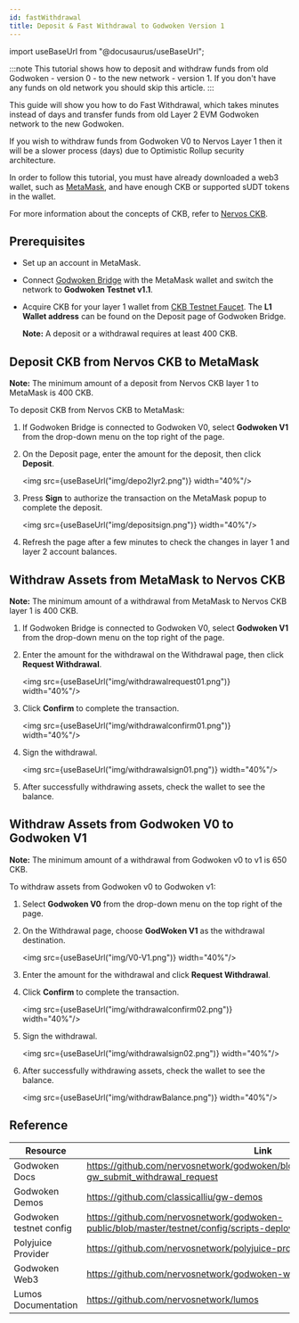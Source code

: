 ```yaml
---
id: fastWithdrawal
title: Deposit & Fast Withdrawal to Godwoken Version 1
---
```


import useBaseUrl from "@docusaurus/useBaseUrl";

:::note
This tutorial shows how to deposit and withdraw funds from old Godwoken - version 0 - to the new network - version 1. If you don't have any funds on old network you should skip this article.
:::

This guide will show you how to do Fast Withdrawal, which takes minutes instead of days and transfer funds from old Layer 2 EVM Godwoken network to the new Godwoken.

If you wish to withdraw funds from Godwoken V0 to Nervos Layer 1 then it will be a slower process (days) due to Optimistic Rollup security architecture. 

In order to follow this tutorial, you must have already downloaded a web3 wallet, such as [MetaMask](https://metamask.io/), and have enough CKB or supported sUDT tokens in the wallet.

For more information about the concepts of CKB, refer to [Nervos CKB](https://docs.nervos.org/docs/basics/introduction).

## Prerequisites

- Set up an account in MetaMask.

- Connect [Godwoken Bridge](https://testnet.bridge.godwoken.io/#/v1/) with the MetaMask wallet and switch the network to **Godwoken Testnet v1.1**.

- Acquire CKB for your layer 1 wallet from [CKB Testnet Faucet](https://faucet.nervos.org/). The **L1 Wallet address** can be found on the Deposit page of Godwoken Bridge.

  **Note:** A deposit or a withdrawal requires at least 400 CKB.

## Deposit CKB from Nervos CKB to MetaMask

**Note:** The minimum amount of a deposit from Nervos CKB layer 1 to MetaMask is 400 CKB.

To deposit CKB from Nervos CKB to MetaMask:

<!--Add the Godwoken Network manually to the MetaMask wallet.--><!--Godwoken v1 is currently in active development. For more information on Godwoken public networks, see [Godwoken info](https://github.com/nervosnetwork/godwoken-info).--><!--Login [Godwoken Bridge](https://testnet.bridge.godwoken.io/#/v1/).--><!--<img src={useBaseUrl("img/liteGdwknCon1.jpg")}  width="40%"/><img src={useBaseUrl("img/liteGdwknCon2.jpg")}  width="40%"/>Click **Switch network** to allow this site to switch the network to Godwoken Testnet v1.1.-->

1. If Godwoken Bridge is connected to Godwoken V0, select **Godwoken V1** from the drop-down menu on the top right of the page.

2. On the Deposit page, enter the amount for the deposit, then click **Deposit**.

   <img src={useBaseUrl("img/depo2lyr2.png")}  width="40%"/>

3. Press **Sign** to authorize the transaction on the MetaMask popup to complete the deposit. 

   <img src={useBaseUrl("img/depositsign.png")}  width="40%"/>

4. Refresh the page after a few minutes to check the changes in layer 1 and layer 2 account balances. 

## Withdraw Assets from MetaMask to Nervos CKB

**Note:** The minimum amount of a withdrawal from MetaMask to Nervos CKB layer 1 is 400 CKB.

1. If Godwoken Bridge is connected to Godwoken V0, select **Godwoken V1** from the drop-down menu on the top right of the page.

2. Enter the amount for the withdrawal on the Withdrawal page, then click **Request Withdrawal**.

   <img src={useBaseUrl("img/withdrawalrequest01.png")}  width="40%"/>

3. Click **Confirm** to complete the transaction.

      <img src={useBaseUrl("img/withdrawalconfirm01.png")}  width="40%"/>

4. Sign the withdrawal.

      <img src={useBaseUrl("img/withdrawalsign01.png")}  width="40%"/>
      
5. After successfully withdrawing assets, check the wallet to see the balance.


## Withdraw Assets from Godwoken V0 to Godwoken V1

**Note:** The minimum amount of a withdrawal from Godwoken v0 to v1 is 650 CKB.

To withdraw assets from Godwoken v0 to Godwoken v1:

1. Select **Godwoken V0** from the drop-down menu on the top right of the page.

2. On the Withdrawal page, choose **GodWoken V1** as the withdrawal destination. 

   <img src={useBaseUrl("img/V0-V1.png")}  width="40%"/>

3. Enter the amount for the withdrawal and click **Request Withdrawal**.

4. Click **Confirm** to complete the transaction.

   <img src={useBaseUrl("img/withdrawalconfirm02.png")}  width="40%"/>

5. Sign the withdrawal.

   <img src={useBaseUrl("img/withdrawalsign02.png")}  width="40%"/>

6. After successfully withdrawing assets, check the wallet to see the balance.

   <img src={useBaseUrl("img/withdrawBalance.png")}  width="40%"/>



 ## Reference

| Resource                | Link                                                         |
| ----------------------- | ------------------------------------------------------------ |
| Godwoken Docs           | https://github.com/nervosnetwork/godwoken/blob/develop/docs/RPC.md#method-gw_submit_withdrawal_request |
| Godwoken Demos          | https://github.com/classicalliu/gw-demos                     |
| Godwoken testnet config | https://github.com/nervosnetwork/godwoken-public/blob/master/testnet/config/scripts-deploy-result.json |
| Polyjuice Provider      | https://github.com/nervosnetwork/polyjuice-provider          |
| Godwoken Web3           | https://github.com/nervosnetwork/godwoken-web3#godwoken-web3-api |
| Lumos Documentation     | https://github.com/nervosnetwork/lumos                       |

